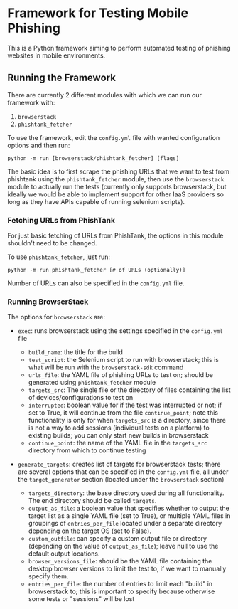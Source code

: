 # Framework for Testing Mobile Phishing
This is a Python framework aiming to perform automated testing of phishing websites in mobile environments.

## Running the Framework
There are currently 2 different modules with which we can run our framework with:
1. `browserstack`
2. `phishtank_fetcher`

To use the framework, edit the `config.yml` file with wanted configuration options and then run:
```
python -m run [browserstack/phishtank_fetcher] [flags]
```

The basic idea is to first scrape the phishing URLs that we want to test from phishtank using the `phishtank_fetcher` module, then use the `browserstack` module to actually run the tests (currently only supports browserstack, but ideally we would be able to implement support for other IaaS providers so long as they have APIs capable of running selenium scripts). 



### Fetching URLs from PhishTank
For just basic fetching of URLs from PhishTank, the options in this module shouldn't need to be changed.

To use `phishtank_fetcher`, just run:
```
python -m run phishtank_fetcher [# of URLs (optionally)]
```
Number of URLs can also be specified in the `config.yml` file.



### Running BrowserStack
The options for `browserstack` are:

- `exec`: runs browserstack using the settings specified in the `config.yml` file
    - `build_name`: the title for the build
    - `test_script`: the Selenium script to run with browserstack; this is what will be run with the `browserstack-sdk` command
    - `urls_file`: the YAML file of phishing URLs to test on; should be generated using `phishtank_fetcher` module
    - `targets_src`: The single file or the directory of files containing the list of devices/configurations to test on
    - `interrupted`: boolean value for if the test was interrupted or not; if set to True, it will continue from the file `continue_point`; note this functionality is only for when `targets_src` is a directory, since there is not a way to add sessions (individual tests on a platform) to existing builds; you can only start new builds in browserstack
    - `continue_point`: the name of the YAML file in the `targets_src` directory from which to continue testing

- `generate_targets`: creates list of targets for browserstack tests; there are several options that can be specified in the `config.yml` file, all under the `target_generator` section (located under the `browserstack` section)
    - `targets_directory`: the base directory used during all functionality. The end directory should be called `targets`.
    - `output_as_file`: a boolean value that specifies whether to output the target list as a single YAML file (set to True), or multiple YAML files in groupings of `entries_per_file` located under a separate directory depending on the target OS (set to False).
    - `custom_outfile`: can specify a custom output file or directory (depending on the value of `output_as_file`); leave null to use the default output locations.
    - `browser_versions_file`: should be the YAML file containing the desktop browser versions to limit the test to, if we want to manually specify them.
    - `entries_per_file`: the number of entries to limit each "build" in browserstack to; this is important to specify because otherwise some tests or "sessions" will be lost
